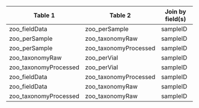 |Table 1|Table 2|Join by field(s)|
|------------------------|------------------------|-------------------------------|
zoo_fieldData|zoo_perSample|sampleID
zoo_perSample|zoo_taxonomyRaw|sampleID
zoo_perSample|zoo_taxonomyProcessed|sampleID
zoo_taxonomyRaw|zoo_perVial|sampleID
zoo_taxonomyProcessed|zoo_perVial|sampleID
zoo_fieldData|zoo_taxonomyProcessed|sampleID
zoo_fieldData|zoo_taxonomyRaw|sampleID
zoo_taxonomyProcessed|zoo_taxonomyRaw|sampleID
